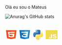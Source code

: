 Olá eu sou o Mateus


![Anurag's GitHub stats](https://github-readme-stats.vercel.app/api?username=MateusMunaro&theme=dracula&show_icons=true)

<div style="display: inline_block"><br>
<img align="center" alt="Luis-HTML" height="30" width="40" src="https://raw.githubusercontent.com/devicons/devicon/master/icons/html5/html5-original.svg">
<img align="center" alt="Luis-CSS" height="30" width="40" src="https://raw.githubusercontent.com/devicons/devicon/master/icons/css3/css3-original.svg">
<img align="center" alt="Luis-python" height="40" width="40" src="https://raw.githubusercontent.com/devicons/devicon/master/icons/python/python-original.svg">
<img align="center" alt="Luis-Js" height="30" width="40" src="https://raw.githubusercontent.com/devicons/devicon/master/icons/javascript/javascript-plain.svg">
